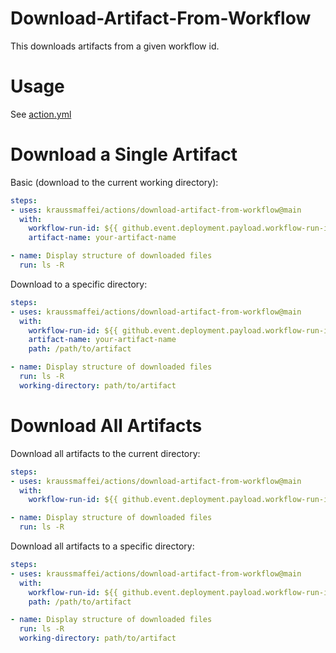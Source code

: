 # Download-Artifact-From-Workflow

This downloads artifacts from a given workflow id.

# Usage

See [action.yml](action.yml)

# Download a Single Artifact

Basic (download to the current working directory):
```yaml
steps:
- uses: kraussmaffei/actions/download-artifact-from-workflow@main
  with:
    workflow-run-id: ${{ github.event.deployment.payload.workflow-run-id }}
    artifact-name: your-artifact-name

- name: Display structure of downloaded files
  run: ls -R
```

Download to a specific directory:
```yaml
steps:
- uses: kraussmaffei/actions/download-artifact-from-workflow@main
  with:
    workflow-run-id: ${{ github.event.deployment.payload.workflow-run-id }}
    artifact-name: your-artifact-name
    path: /path/to/artifact

- name: Display structure of downloaded files
  run: ls -R
  working-directory: path/to/artifact
```

# Download All Artifacts

Download all artifacts to the current directory:
```yaml
steps:
- uses: kraussmaffei/actions/download-artifact-from-workflow@main
  with:
    workflow-run-id: ${{ github.event.deployment.payload.workflow-run-id }}

- name: Display structure of downloaded files
  run: ls -R
```

Download all artifacts to a specific directory:
```yaml
steps:
- uses: kraussmaffei/actions/download-artifact-from-workflow@main
  with:
    workflow-run-id: ${{ github.event.deployment.payload.workflow-run-id }}
    path: /path/to/artifact

- name: Display structure of downloaded files
  run: ls -R
  working-directory: path/to/artifact
```